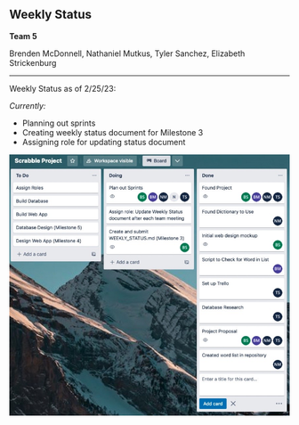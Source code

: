 ## Weekly Status
**Team 5**

Brenden McDonnell, Nathaniel Mutkus, Tyler Sanchez, Elizabeth Strickenburg
______________

Weekly Status as of 2/25/23: 

*Currently:*
- Planning out sprints
- Creating weekly status document for Milestone 3
- Assigning role for updating status document

<img src="images/Trello_2_25_23.jpg">